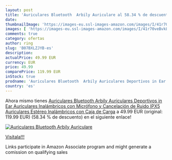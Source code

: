 ```yaml
---
layout: post
title: 'Auriculares Bluetooth  Arbily Auriculare al 58.34 % de descuento'
date: 
thumbnailImage: 'https://images-eu.ssl-images-amazon.com/images/I/41r70veBvkL._SL200_.jpg'
images: [ 'https://images-eu.ssl-images-amazon.com/images/I/41r70veBvkL._SL200_.jpg' ]
comments: true
category: ofertas
author: ring
slug: 'B07BXLZJYB-es'
description:
actualPrice: 49.99 EUR
currency: EUR
price: 49.99
comparePrice: 119.99 EUR
inStock: true
prodname: 'Auriculares Bluetooth  Arbily Auriculares Deportivos in Ear Auriculares Inalámbricos con Micrófono y Cancelación de Ruido IPX5 Auriculares Estéreo Inalámbricos con Caja de Carga'
country: 'es'
---
```


Ahora mismo tienes [Auriculares Bluetooth  Arbily Auriculares Deportivos in Ear Auriculares Inalámbricos con Micrófono y Cancelación de Ruido IPX5 Auriculares Estéreo Inalámbricos con Caja de Carga](https://www.amazon.es/dp/B07BXLZJYB/?tag=tolees-21) a 49.99 EUR (original: 119.99 EUR) (58.34 %  de descuento) en el siguiente enlace!

[![Auriculares Bluetooth  Arbily Auriculare](https://images-eu.ssl-images-amazon.com/images/I/41r70veBvkL._SL200_.jpg)](https://www.amazon.es/dp/B07BXLZJYB/?tag=tolees-21)

[Visítala!!!](https://www.amazon.es/dp/B07BXLZJYB/?tag=tolees-21)

Links participate in Amazon Associate program and might generate a comission on qualifying sales
